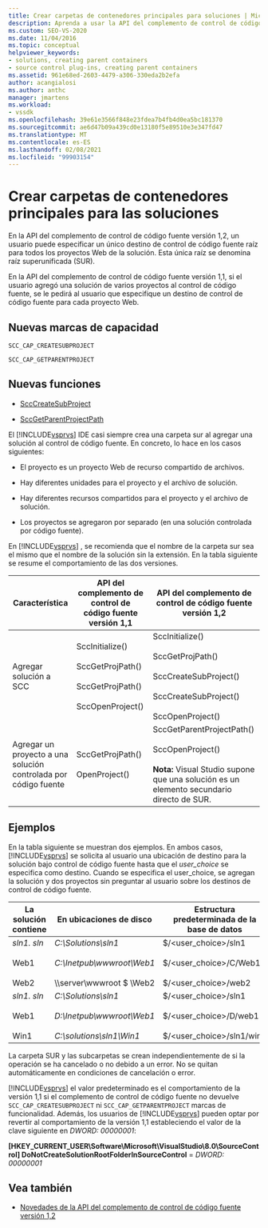 ```yaml
---
title: Crear carpetas de contenedores principales para soluciones | Microsoft Docs
description: Aprenda a usar la API del complemento de control de código fuente versión 1,2 para especificar un único destino de control de código fuente raíz para todos los proyectos Web de una solución.
ms.custom: SEO-VS-2020
ms.date: 11/04/2016
ms.topic: conceptual
helpviewer_keywords:
- solutions, creating parent containers
- source control plug-ins, creating parent containers
ms.assetid: 961e68ed-2603-4479-a306-330eda2b2efa
author: acangialosi
ms.author: anthc
manager: jmartens
ms.workload:
- vssdk
ms.openlocfilehash: 39e61e3566f848e23fdea7b4fb4d0ea5bc181370
ms.sourcegitcommit: ae6d47b09a439cd0e13180f5e89510e3e347fd47
ms.translationtype: MT
ms.contentlocale: es-ES
ms.lasthandoff: 02/08/2021
ms.locfileid: "99903154"
---
```

# <a name="create-parent-container-folders-for-solutions"></a>Crear carpetas de contenedores principales para las soluciones
En la API del complemento de control de código fuente versión 1,2, un usuario puede especificar un único destino de control de código fuente raíz para todos los proyectos Web de la solución. Esta única raíz se denomina raíz superunificada (SUR).

 En la API del complemento de control de código fuente versión 1,1, si el usuario agregó una solución de varios proyectos al control de código fuente, se le pedirá al usuario que especifique un destino de control de código fuente para cada proyecto Web.

## <a name="new-capability-flags"></a>Nuevas marcas de capacidad
 `SCC_CAP_CREATESUBPROJECT`

 `SCC_CAP_GETPARENTPROJECT`

## <a name="new-functions"></a>Nuevas funciones
- [SccCreateSubProject](../../extensibility/scccreatesubproject-function.md)

- [SccGetParentProjectPath](../../extensibility/sccgetparentprojectpath-function.md)

 El [!INCLUDE[vsprvs](../../code-quality/includes/vsprvs_md.md)] IDE casi siempre crea una carpeta sur al agregar una solución al control de código fuente. En concreto, lo hace en los casos siguientes:

- El proyecto es un proyecto Web de recurso compartido de archivos.

- Hay diferentes unidades para el proyecto y el archivo de solución.

- Hay diferentes recursos compartidos para el proyecto y el archivo de solución.

- Los proyectos se agregaron por separado (en una solución controlada por código fuente).

En [!INCLUDE[vsprvs](../../code-quality/includes/vsprvs_md.md)] , se recomienda que el nombre de la carpeta sur sea el mismo que el nombre de la solución sin la extensión. En la tabla siguiente se resume el comportamiento de las dos versiones.

|Característica|API del complemento de control de código fuente versión 1,1|API del complemento de control de código fuente versión 1,2|
|-------------| - | - |
|Agregar solución a SCC|SccInitialize()<br /><br /> SccGetProjPath()<br /><br /> SccGetProjPath()<br /><br /> SccOpenProject()|SccInitialize()<br /><br /> SccGetProjPath()<br /><br /> SccCreateSubProject()<br /><br /> SccCreateSubProject()<br /><br /> SccOpenProject()|
|Agregar un proyecto a una solución controlada por código fuente|SccGetProjPath()<br /><br /> OpenProject()|SccGetParentProjectPath()<br /><br /> SccOpenProject()<br /><br />  **Nota:**  Visual Studio supone que una solución es un elemento secundario directo de SUR.|

## <a name="examples"></a>Ejemplos
 En la tabla siguiente se muestran dos ejemplos. En ambos casos, [!INCLUDE[vsprvs](../../code-quality/includes/vsprvs_md.md)] se solicita al usuario una ubicación de destino para la solución bajo control de código fuente hasta que el  *user_choice* se especifica como destino. Cuando se especifica el user_choice, se agregan la solución y dos proyectos sin preguntar al usuario sobre los destinos de control de código fuente.

|La solución contiene|En ubicaciones de disco|Estructura predeterminada de la base de datos|
|-----------------------|-----------------------|--------------------------------|
|*sln1. sln*<br /><br /> Web1<br /><br /> Web2|*C:\Solutions\sln1*<br /><br /> *C:\Inetpub\wwwroot\Web1*<br /><br /> \\\server\wwwroot $ \Web2|$/<user_choice>/sln1<br /><br /> $/<user_choice>/C/Web1<br /><br /> $/<user_choice>/web2|
|*sln1. sln*<br /><br /> Web1<br /><br /> Win1|*C:\Solutions\sln1*<br /><br /> *D:\Inetpub\wwwroot\Web1*<br /><br /> *C:\solutions\sln1\Win1*|$/<user_choice>/sln1<br /><br /> $/<user_choice>/D/web1<br /><br /> $/<user_choice>/sln1/win1|

 La carpeta SUR y las subcarpetas se crean independientemente de si la operación se ha cancelado o no debido a un error. No se quitan automáticamente en condiciones de cancelación o error.

 [!INCLUDE[vsprvs](../../code-quality/includes/vsprvs_md.md)] el valor predeterminado es el comportamiento de la versión 1,1 si el complemento de control de código fuente no devuelve `SCC_CAP_CREATESUBPROJECT` ni `SCC_CAP_GETPARENTPROJECT` marcas de funcionalidad. Además, los usuarios de [!INCLUDE[vsprvs](../../code-quality/includes/vsprvs_md.md)] pueden optar por revertir al comportamiento de la versión 1,1 estableciendo el valor de la clave siguiente en *DWORD: 00000001*:

 **[HKEY_CURRENT_USER\Software\Microsoft\VisualStudio\8.0\SourceControl] DoNotCreateSolutionRootFolderInSourceControl**  =  *DWORD: 00000001*

## <a name="see-also"></a>Vea también
- [Novedades de la API del complemento de control de código fuente versión 1,2](../../extensibility/internals/what-s-new-in-the-source-control-plug-in-api-version-1-2.md)
